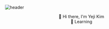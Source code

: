 ![header](https://capsule-render.vercel.app/api?type=waving&color=3498DB&height=280&section=header&text=yeji%20kim();&20&fontSize=90&&fontColor=FDFEFE&fontAlign=38)

<div align=center>👋 Hi there, I'm Yeji Kim</div>


<div align=center> 📖 Learning </div>
